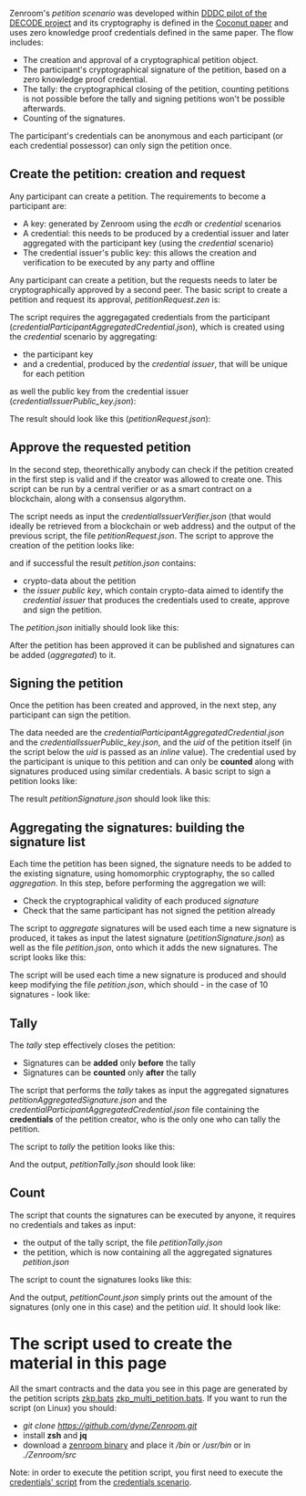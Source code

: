 

<!-- Unused files
 
givenDebugOutputVerbose.json
givenLongOutput.json
 

Link file with relative path: <a href="./_media/examples/zencode_cookbook/givenArraysLoadInput.json">givenArraysLoadInput.json</a>
 
-->


Zenroom's *petition scenario* was developed within [DDDC pilot of the DECODE project](https://decodeproject.eu/pilots) and its cryptography is defined in the [Coconut paper](https://arxiv.org/abs/1802.07344) and uses zero knowledge proof credentials defined in the same paper.
The flow includes: 
 - The creation and approval of a cryptographical petition object.
 - The participant's cryptographical signature of the petition, based on a zero knowledge proof credential.
 - The tally: the cryptographical closing of the petition, counting petitions is not possible before the tally and signing petitions won't be possible afterwards.
 - Counting of the signatures.

The participant's credentials can be anonymous and each participant (or each credential possessor) can only sign the petition once. 

 
## Create the petition: creation and request

Any participant can create a petition. The requirements to become a participant are:
 
 - A key: generated by Zenroom using the *ecdh* or *credential* scenarios
 - A credential: this needs to be produced by a credential issuer and later aggregated with the participant key (using the *credential* scenario) 
 - The credential issuer's public key: this allows the creation and verification to be executed by any party and offline
 
Any participant can create a petition, but the requests needs to later be cryptographically approved by a second peer. The basic script to create a petition and request its approval, *petitionRequest.zen* is: 

[](../_media/examples/zencode_cookbook/zkp/petitionRequest.zen ':include :type=code gherkin')

The script requires the aggregagated credentials from the participant (*credentialParticipantAggregatedCredential.json*), which is created using the *credential* scenario by aggregating:
 - the participant key
 - and a credential, produced by the *credential issuer*, that will be unique for each petition

[](../_media/examples/zencode_cookbook/credential/credentialParticipantAggregatedCredential.json ':include :type=code json')

as well the public key from the credential issuer (*credentialIssuerPublic_key.json*): 

[](../_media/examples/zencode_cookbook/credential/credentialIssuerpublic_key.json ':include :type=code json')

The result should look like this (*petitionRequest.json*):

[](../_media/examples/zencode_cookbook/zkp/petitionRequest.json ':include :type=code json')




## Approve the requested petition

In the second step, theorethically anybody can check if the petition created in the first step is valid and if the creator was allowed to create one. This script can be run by a central verifier or as a smart contract on a blockchain, along with a consensus algorythm.


The script needs as input the *credentialIssuerVerifier.json* (that would ideally be retrieved from a blockchain or web address) and the output of the previous script, the file *petitionRequest.json*. The script to approve the creation of the petition looks like:

[](../_media/examples/zencode_cookbook/zkp/petitionApprove.zen ':include :type=code gherkin')

and if successful the result *petition.json* contains: 
 - crypto-data about the petition 
 - the *issuer public key*, which contain crypto-data aimed to identify the *credential issuer* that produces the credentials used to create, approve and sign the petition.
 
The *petition.json* initially should look like this:

[](../_media/examples/zencode_cookbook/zkp/petitionApproved.json ':include :type=code json')

After the petition has been approved it can be published and signatures can be added (*aggregated*) to it.

## Signing the petition

Once the petition has been created and approved, in the next step, any participant can sign the petition.

The data needed are the *credentialParticipantAggregatedCredential.json* and the *credentialIssuerPublic_key.json*, and the *uid* of the petition itself (in the script below the *uid* is passed as an *inline* value). The credential used by the participant is unique to this petition and can only be **counted** along with signatures produced using similar credentials. A basic script to sign a petition looks like:

[](../_media/examples/zencode_cookbook/zkp/petitionSign.zen ':include :type=code gherkin')

The result *petitionSignature.json* should look like this:

[](../_media/examples/zencode_cookbook/zkp/petitionSignature.json ':include :type=code json')


## Aggregating the signatures: building the signature list 

Each time the petition has been signed, the signature needs to be added to the existing signature, using homomorphic cryptography, the so called *aggregation*. In this step, before performing the aggregation we will:
 - Check the cryptographical validity of each produced *signature*
 - Check that the same participant has not signed the petition already

The script to *aggregate* signatures will be used each time a new signature is produced, it takes as input the latest signature (*petitionSignature.json*) as well as the file *petition.json*, onto which it adds the new signatures. The script looks like this:

[](../_media/examples/zencode_cookbook/zkp/petitionAggregateSignature.zen ':include :type=code gherkin')

The script will be used each time a new signature is produced and should keep modifying the file *petition.json*, which should - in the case of 10 signatures - look like:

[](../_media/examples/zencode_cookbook/zkp/petition.json ':include :type=code json')




## Tally 

The *tally* step effectively closes the petition: 
 - Signatures can be **added** only **before** the tally
 - Signatures can be **counted** only **after** the tally

The script that performs the *tally* takes as input the aggregated signatures *petitionAggregatedSignature.json* and the *credentialParticipantAggregatedCredential.json* file containing the **credentials** of the petition creator, who is the only one who can tally the petition.

The script to *tally* the petition looks like this:

[](../_media/examples/zencode_cookbook/zkp/petitionTally.zen ':include :type=code gherkin')

And the output, *petitionTally.json* should look like:

[](../_media/examples/zencode_cookbook/zkp/petitionTally.json ':include :type=code json')


## Count

The script that counts the signatures can be executed by anyone, it requires no credentials and takes as input:
 - the output of the tally script, the file *petitionTally.json*
 - the petition, which is now containing all the aggregated signatures *petition.json* 

The script to count the signatures looks like this:

[](../_media/examples/zencode_cookbook/zkp/petitionCount.zen ':include :type=code gherkin')

And the output, *petitionCount.json* simply prints out the amount of the signatures (only one in this case) and the petition *uid*. It should look like:

[](../_media/examples/zencode_cookbook/zkp/petitionCount.json ':include :type=code json')


# The script used to create the material in this page

All the smart contracts and the data you see in this page are generated by the petition scripts [zkp.bats](https://github.com/dyne/Zenroom/blob/master/test/zencode/zkp.bats) [zkp_multi_petition.bats](https://github.com/dyne/Zenroom/blob/master/test/zencode/zkp_multi_petitions.bats). If you want to run the script (on Linux) you should: 
 - *git clone https://github.com/dyne/Zenroom.git*
 - install **zsh** and **jq**
 - download a [zenroom binary](https://zenroom.org/#downloads) and place it */bin* or */usr/bin* or in *./Zenroom/src*
 
Note: in order to execute the petition script, you first need to execute the [credentials' script](https://github.com/dyne/Zenroom/blob/master/test/zencode/zkp.bats) from the [credentials scenario](/pages/zencode-scenario-credentials).
